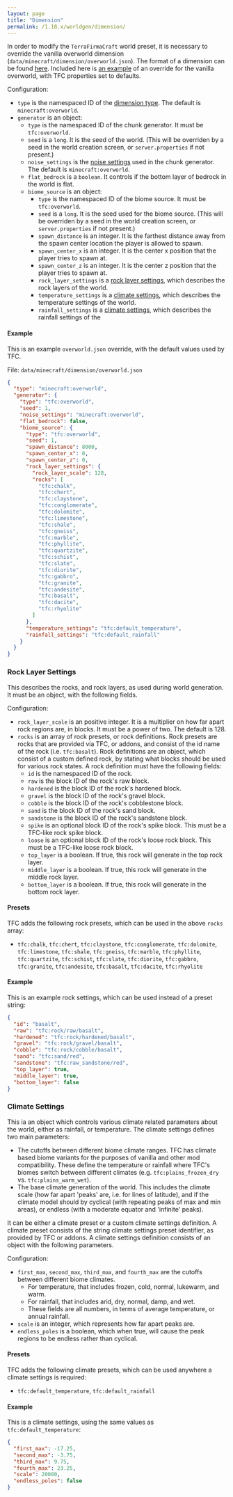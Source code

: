 ```yaml
---
layout: page
title: "Dimension"
permalink: /1.18.x/worldgen/dimension/
---
```


In order to modify the `TerraFirmaCraft` world preset, it is necessary to override the vanilla overworld dimension (`data/minecraft/dimension/overworld.json`). The format of a dimension can be found [here](https://minecraft.fandom.com/wiki/Custom_dimension#Dimension_syntax). Included here is [an example](#example) of an override for the vanilla overworld, with TFC properties set to defaults.

Configuration:

- `type` is the namespaced ID of the [dimension type](https://minecraft.fandom.com/wiki/Custom_dimension#Dimension_type). The default is `minecraft:overworld`.
- `generator` is an object:
    - `type` is the namespaced ID of the chunk generator. It must be `tfc:overworld`.
    - `seed` is a `long`. It is the seed of the world. (This will be overriden by a seed in the world creation screen, or `server.properties` if not present.)
    - `noise_settings` is the [noise settings](https://minecraft.fandom.com/wiki/Custom_world_generation#Noise_settings) used in the chunk generator. The default is `minecraft:overworld`.
    - `flat_bedrock` is a `boolean`. It controls if the bottom layer of bedrock in the world is flat.
    - `biome_source` is an object:
        - `type` is the namespaced ID of the biome source. It must be `tfc:overworld`.
        - `seed` is a `long`. It is the seed used for the biome source. (This will be overriden by a seed in the world creation screen, or `server.properties` if not present.)
        - `spawn_distance` is an integer. It is the farthest distance away from the spawn center location the player is allowed to spawn.
        - `spawn_center_x` is an integer. It is the center x position that the player tries to spawn at.
        - `spawn_center_z` is an integer. It is the center z position that the player tries to spawn at.
        - `rock_layer_settings` is a [rock layer settings](#rock-layer-settings), which describes the rock layers of the world.
        - `temperature_settings` is a [climate settings](#climate-settings), which describes the temperature settings of the world.
        - `rainfall_settings` is a [climate settings](#climate-settings), which describes the rainfall settings of the


#### Example

This is an example `overworld.json` override, with the default values used by TFC.

File: `data/minecraft/dimension/overworld.json`
```json
{
  "type": "minecraft:overworld",
  "generator": {
    "type": "tfc:overworld",
    "seed": 1,
    "noise_settings": "minecraft:overworld",
    "flat_bedrock": false,
    "biome_source": {
      "type": "tfc:overworld",
      "seed": 1,
      "spawn_distance": 8000,
      "spawn_center_x": 0,
      "spawn_center_z": 0,
      "rock_layer_settings": {
        "rock_layer_scale": 128,
        "rocks": [
          "tfc:chalk",
          "tfc:chert",
          "tfc:claystone",
          "tfc:conglomerate",
          "tfc:dolomite",
          "tfc:limestone",
          "tfc:shale",
          "tfc:gneiss",
          "tfc:marble",
          "tfc:phyllite",
          "tfc:quartzite",
          "tfc:schist",
          "tfc:slate",
          "tfc:diorite",
          "tfc:gabbro",
          "tfc:granite",
          "tfc:andesite",
          "tfc:basalt",
          "tfc:dacite",
          "tfc:rhyolite"
        ]
      },
      "temperature_settings": "tfc:default_temperature",
      "rainfall_settings": "tfc:default_rainfall"
    }
  }
}
```

### Rock Layer Settings

This describes the rocks, and rock layers, as used during world generation. It must be an object, with the following fields.

Configuration:

- `rock_layer_scale` is an positive integer. It is a multiplier on how far apart rock regions are, in blocks. It must be a power of two. The default is 128.
- `rocks` is an array of rock presets, or rock definitions. Rock presets are rocks that are provided via TFC, or addons, and consist of the id name of the rock (i.e. `tfc:basalt`). Rock definitions are an object, which consist of a custom defined rock, by stating what blocks should be used for various rock states. A rock definition must have the following fields:
    - `id` is the namespaced ID of the rock.
    - `raw` is the block ID of the rock's raw block.
    - `hardened` is the block ID of the rock's hardened block.
    - `gravel` is the block ID of the rock's gravel block.
    - `cobble` is the block ID of the rock's cobblestone block.
    - `sand` is the block ID of the rock's sand block.
    - `sandstone` is the block ID of the rock's sandstone block.
    - `spike` is an optional block ID of the rock's spike block. This must be a TFC-like rock spike block.
    - `loose` is an optional block ID of the rock's loose rock block. This must be a TFC-like loose rock block.
    - `top_layer` is a boolean. If true, this rock will generate in the top rock layer.
    - `middle_layer` is a boolean. If true, this rock will generate in the middle rock layer.
    - `bottom_layer` is a boolean. If true, this rock will generate in the bottom rock layer.

#### Presets

TFC adds the following rock presets, which can be used in the above `rocks` array:

- `tfc:chalk`, `tfc:chert`, `tfc:claystone`, `tfc:conglomerate`, `tfc:dolomite`, `tfc:limestone`, `tfc:shale`, `tfc:gneiss`, `tfc:marble`, `tfc:phyllite`, `tfc:quartzite`, `tfc:schist`, `tfc:slate`, `tfc:diorite`, `tfc:gabbro`, `tfc:granite`, `tfc:andesite`, `tfc:basalt`, `tfc:dacite`, `tfc:rhyolite`

#### Example

This is an example rock settings, which can be used instead of a preset string:

```json
{
  "id": "basalt",
  "raw": "tfc:rock/raw/basalt",
  "hardened": "tfc:rock/hardened/basalt",
  "gravel": "tfc:rock/gravel/basalt",
  "cobble": "tfc:rock/cobble/basalt",
  "sand": "tfc:sand/red",
  "sandstone": "tfc:raw_sandstone/red",
  "top_layer": true,
  "middle_layer": true,
  "bottom_layer": false
}
```

### Climate Settings

This ia an object which controls various climate related parameters about the world, either as rainfall, or temperature. The climate settings defines two main parameters:

- The cutoffs between different biome climate ranges. TFC has climate based biome variants for the purposes of vanilla and other mod compatibility. These define the temperature or rainfall where TFC's biomes switch between different climates (e.g. `tfc:plains_frozen_dry` vs. `tfc:plains_warm_wet`).
- The base climate generation of the world. This includes the climate scale (how far apart 'peaks' are, i.e. for lines of latitude), and if the climate model should by cyclical (with repeating peaks of max and min areas), or endless (with a moderate equator and 'infinite' peaks).

It can be either a climate preset or a custom climate settings definition. A climate preset consists of the string climate settings preset identifier, as provided by TFC or addons. A climate settings definition consists of an object with the following parameters.

Configuration:

- `first_max`, `second_max`, `third_max`, and `fourth_max` are the cutoffs between different biome climates.
  - For temperature, that includes frozen, cold, normal, lukewarm, and warm.
  - For rainfall, that includes arid, dry, normal, damp, and wet.
  - These fields are all numbers, in terms of average temperature, or annual rainfall.
- `scale` is an integer, which represents how far apart peaks are.
- `endless_poles` is a boolean, which when true, will cause the peak regions to be endless rather than cyclical.

#### Presets

TFC adds the following climate presets, which can be used anywhere a climate settings is required:

- `tfc:default_temperature`, `tfc:default_rainfall`


#### Example

This is a climate settings, using the same values as `tfc:default_temperature`:

```json
{
  "first_max": -17.25,
  "second_max": -3.75,
  "third_max": 9.75,
  "fourth_max": 23.25,
  "scale": 20000,
  "endless_poles": false
}
```
